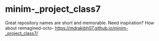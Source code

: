 # minim-_project_class7
Great repository names are short and memorable. Need inspiration? How about reimagined-octo-
https://mdrakibh07.github.io/minim-_project_class7/
